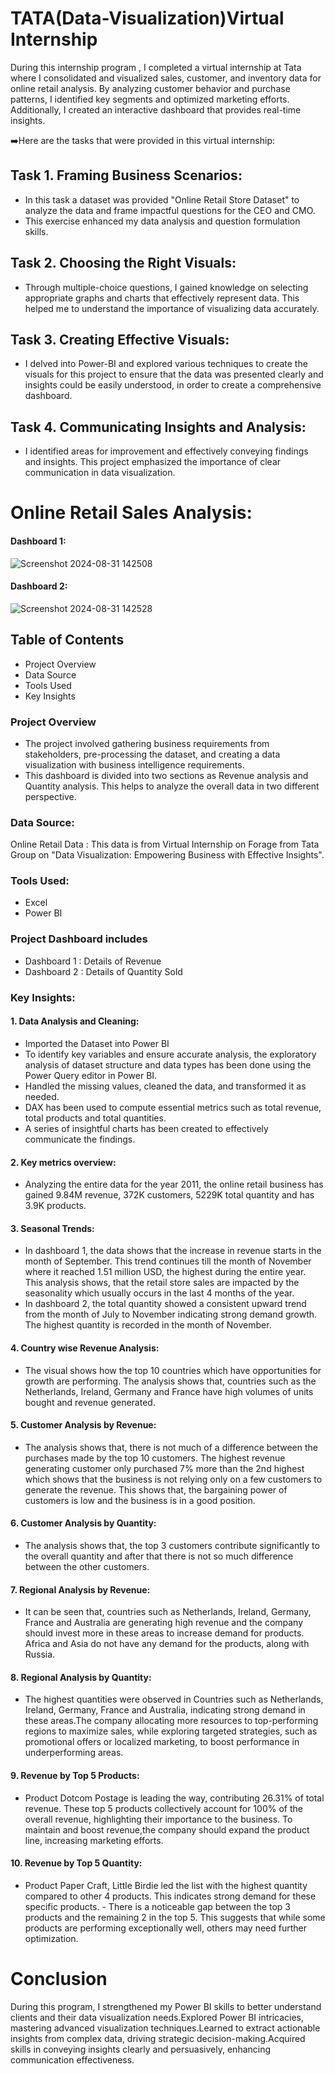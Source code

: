 # TATA(Data-Visualization)Virtual Internship
During this internship program , I completed a virtual internship at Tata where I consolidated and visualized sales, customer, and inventory data for online retail analysis. By analyzing customer behavior and purchase patterns, I identified key segments and optimized marketing efforts. Additionally, I created an interactive dashboard that provides real-time insights.

➡️Here are the tasks that were provided in this virtual internship:
## Task 1. Framing Business Scenarios:
- In this task a dataset was provided "Online Retail Store Dataset" to analyze the data and frame impactful questions for the CEO and CMO. 
- This exercise enhanced my data analysis and question formulation skills.
## Task 2. Choosing the Right Visuals:
- Through multiple-choice questions, I gained knowledge on selecting appropriate graphs and charts that effectively represent data. This helped me to understand the importance of visualizing data accurately.
## Task 3. Creating Effective Visuals:
- I delved into Power-BI and explored various techniques to create the visuals for this project to ensure that the data was presented clearly and insights could be easily understood, in order to create a comprehensive dashboard.
## Task 4. Communicating Insights and Analysis:
- I identified areas for improvement and effectively conveying findings and insights. This project emphasized the importance of clear communication in data visualization.

# Online Retail Sales Analysis:
#### Dashboard 1:
![Screenshot 2024-08-31 142508](https://github.com/user-attachments/assets/f034468d-b6bd-49a0-bc39-9372f532b377)
#### Dashboard 2:
![Screenshot 2024-08-31 142528](https://github.com/user-attachments/assets/44f4de7c-8219-460f-aa51-9663ca2f2108)

## Table of Contents
- Project Overview
- Data Source
- Tools Used
- Key Insights

### Project Overview
  - The project involved gathering business requirements from stakeholders, pre-processing the dataset, and creating a data visualization with business intelligence requirements.
  - This dashboard is divided into two sections as Revenue analysis and Quantity analysis. This helps to analyze the overall data in two different perspective.
### Data Source:
  Online Retail Data : This data is from Virtual Internship on Forage from Tata Group on "Data Visualization: Empowering Business with Effective Insights".
### Tools Used:
  - Excel
  - Power BI
### Project Dashboard includes
- Dashboard 1 : Details of Revenue
- Dashboard 2 : Details of Quantity Sold 
### Key Insights:
#### 1. Data Analysis and Cleaning:
   - Imported the Dataset into Power BI
   - To identify key variables and ensure accurate analysis, the exploratory analysis of dataset structure and data types has been done using the Power Query editor in Power BI.
   -  Handled the missing values, cleaned the data, and transformed it as needed.
   -  DAX has been used to compute essential metrics such as total revenue, total products and total quantities.
   -  A series of insightful charts has been created to effectively communicate the findings.
#### 2. Key metrics overview:
  -  Analyzing the entire data for the year 2011, the online retail business has gained 9.84M revenue, 372K customers, 5229K total quantity and has 3.9K products.
#### 3. Seasonal Trends:
   - In dashboard 1, the data shows that the increase in revenue starts in the month of September. This trend continues till the month of November where it reached
     1.51 million USD, the highest during the entire year. This analysis shows, that the retail store sales are impacted by the seasonality which usually occurs in 
     the last 4 months of the year.
   - In dashboard 2, the total quantity showed a consistent upward trend from the month of July to November indicating strong demand growth. The highest quantity 
     is recorded in the month of November.
#### 4. Country wise Revenue Analysis:
- The visual shows how the top 10 countries which have opportunities for growth are performing. The analysis shows that, countries such as the Netherlands, Ireland, Germany and France have high volumes of units bought and revenue generated.     
#### 5. Customer Analysis by Revenue:
- The analysis shows that, there is not much of a difference between the purchases made by the top 10 customers. The highest revenue generating customer only purchased 7% more than the 2nd highest which shows that the business is not relying only on a few customers to generate the revenue. This shows that, the bargaining power of customers is low and the business is in a good position.
#### 6. Customer Analysis by Quantity:
- The analysis shows that, the top 3 customers contribute significantly to the overall quantity and after that there is not so much difference between the other customers.
#### 7. Regional Analysis by Revenue:
- It can be seen that, countries such as Netherlands, Ireland, Germany, France and Australia are generating high revenue and the company should invest more in these areas to increase demand for products. Africa and Asia do not have any demand for the products, along with Russia.
#### 8. Regional Analysis by Quantity:
- The highest quantities were observed in Countries such as Netherlands, Ireland, Germany, France and Australia, indicating strong demand in these areas.The company allocating more resources to top-performing regions to maximize sales, while exploring targeted strategies, such as promotional offers or localized marketing, to boost performance in underperforming areas.
#### 9. Revenue by Top 5 Products:
- Product Dotcom Postage is leading the way, contributing 26.31% of total revenue. These top 5 products collectively account for 100% of the overall revenue, highlighting their importance to the business. To maintain and boost revenue,the company should expand the product line, increasing marketing efforts.
#### 10. Revenue by Top 5 Quantity:
- Product Paper Craft, Little Birdie led the list with the highest quantity compared to other 4 products. This indicates strong demand for these specific products. - There is a noticeable gap between the top 3 products and the remaining 2 in the top 5. This suggests that while some products are performing exceptionally well, others may need further optimization.

# Conclusion
 During this program, I strengthened my Power BI skills to better understand clients and their data visualization needs.Explored Power BI intricacies, mastering advanced visualization techniques.Learned to extract actionable insights from complex data, driving strategic decision-making.Acquired skills in conveying insights clearly and persuasively, enhancing communication effectiveness.





  
  
  
  



